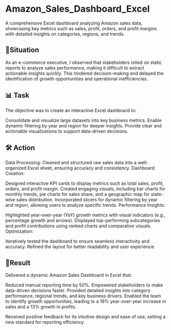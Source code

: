 # Amazon_Sales_Dashboard_Excel
A comprehensive Excel dashboard analyzing Amazon sales data, showcasing key metrics such as sales, profit, orders, and profit margins with detailed insights on categories, regions, and trends.

## 🌟Situation
As an e-commerce executive, I observed that stakeholders relied on static reports to analyze sales performance, making it difficult to extract actionable insights quickly. This hindered decision-making and delayed the identification of growth opportunities and operational inefficiencies.

## 📊 Task
The objective was to create an interactive Excel dashboard to:

Consolidate and visualize large datasets into key business metrics.
Enable dynamic filtering by year and region for deeper insights.
Provide clear and actionable visualizations to support data-driven decisions.

## 🛠️ Action
Data Processing:
Cleaned and structured raw sales data into a well-organized Excel sheet, ensuring accuracy and consistency.
Dashboard Creation:

Designed interactive KPI cards to display metrics such as total sales, profit, orders, and profit margin.
Created engaging visuals, including bar charts for monthly trends, pie charts for sales share, and a geographic map for state-wise sales distribution.
Incorporated slicers for dynamic filtering by year and region, allowing users to analyze specific trends.
Performance Insights:

Highlighted year-over-year (YoY) growth metrics with visual indicators (e.g., percentage growth and arrows).
Displayed top-performing subcategories and profit contributions using ranked charts and comparative visuals.
Optimization:

Iteratively tested the dashboard to ensure seamless interactivity and accuracy.
Refined the layout for better readability and user experience.

## 🚀Result
Delivered a dynamic Amazon Sales Dashboard in Excel that:

Reduced manual reporting time by 50%.
Empowered stakeholders to make data-driven decisions faster.
Provided detailed insights into category performance, regional trends, and key business drivers.
Enabled the team to identify growth opportunities, leading to a 19% year-over-year increase in sales and a 13% growth in profits.

Received positive feedback for its intuitive design and ease of use, setting a new standard for reporting efficiency.
